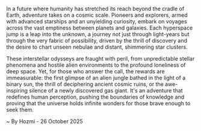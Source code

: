 
In a future where humanity has stretched its reach beyond the cradle of Earth, adventure takes on a cosmic scale. Pioneers and explorers, armed with advanced starships and an unyielding curiosity, embark on voyages across the vast emptiness between planets and galaxies. Each hyperspace jump is a leap into the unknown, a journey not just through light-years but through the very fabric of possibility, driven by the thrill of discovery and the desire to chart unseen nebulae and distant, shimmering star clusters.

These interstellar odysseys are fraught with peril, from unpredictable stellar phenomena and hostile alien environments to the profound loneliness of deep space. Yet, for those who answer the call, the rewards are immeasurable: the first glimpse of an alien jungle bathed in the light of a binary sun, the thrill of deciphering ancient cosmic ruins, or the awe-inspiring silence of a newly discovered gas giant. It's an adventure that redefines human perception, pushing the boundaries of knowledge and proving that the universe holds infinite wonders for those brave enough to seek them.

~ By Hozmi - 26 October 2025

